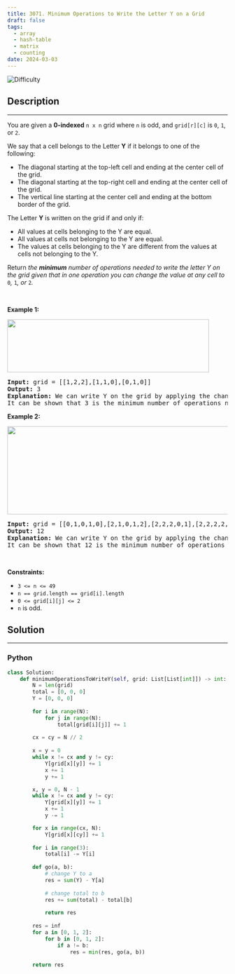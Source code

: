 ```yaml
---
title: 3071. Minimum Operations to Write the Letter Y on a Grid
draft: false
tags: 
  - array
  - hash-table
  - matrix
  - counting
date: 2024-03-03
---
```


![Difficulty](https://img.shields.io/badge/Difficulty-Medium-blue.svg)

## Description

---
<p>You are given a <strong>0-indexed</strong> <code>n x n</code> grid where <code>n</code> is odd, and <code>grid[r][c]</code> is <code>0</code>, <code>1</code>, or <code>2</code>.</p>

<p>We say that a cell belongs to the Letter <strong>Y</strong> if it belongs to one of the following:</p>

<ul>
	<li>The diagonal starting at the top-left cell and ending at the center cell of the grid.</li>
	<li>The diagonal starting at the top-right cell and ending at the center cell of the grid.</li>
	<li>The vertical line starting at the center cell and ending at the bottom border of the grid.</li>
</ul>

<p>The Letter <strong>Y</strong> is written on the grid if and only if:</p>

<ul>
	<li>All values at cells belonging to the Y are equal.</li>
	<li>All values at cells not belonging to the Y are equal.</li>
	<li>The values at cells belonging to the Y are different from the values at cells not belonging to the Y.</li>
</ul>

<p>Return <em>the <strong>minimum</strong> number of operations needed to write the letter Y on the grid given that in one operation you can change the value at any cell to</em> <code>0</code><em>,</em> <code>1</code><em>,</em> <em>or</em> <code>2</code><em>.</em></p>

<p>&nbsp;</p>
<p><strong class="example">Example 1:</strong></p>
<img alt="" src="https://assets.leetcode.com/uploads/2024/01/22/y2.png" style="width: 461px; height: 121px;" />
<pre>
<strong>Input:</strong> grid = [[1,2,2],[1,1,0],[0,1,0]]
<strong>Output:</strong> 3
<strong>Explanation:</strong> We can write Y on the grid by applying the changes highlighted in blue in the image above. After the operations, all cells that belong to Y, denoted in bold, have the same value of 1 while those that do not belong to Y are equal to 0.
It can be shown that 3 is the minimum number of operations needed to write Y on the grid.
</pre>

<p><strong class="example">Example 2:</strong></p>
<img alt="" src="https://assets.leetcode.com/uploads/2024/01/22/y3.png" style="width: 701px; height: 201px;" />
<pre>
<strong>Input:</strong> grid = [[0,1,0,1,0],[2,1,0,1,2],[2,2,2,0,1],[2,2,2,2,2],[2,1,2,2,2]]
<strong>Output:</strong> 12
<strong>Explanation:</strong> We can write Y on the grid by applying the changes highlighted in blue in the image above. After the operations, all cells that belong to Y, denoted in bold, have the same value of 0 while those that do not belong to Y are equal to 2. 
It can be shown that 12 is the minimum number of operations needed to write Y on the grid.</pre>

<p>&nbsp;</p>
<p><strong>Constraints:</strong></p>

<ul>
	<li><code>3 &lt;= n &lt;= 49 </code></li>
	<li><code>n == grid.length == grid[i].length</code></li>
	<li><code>0 &lt;= grid[i][j] &lt;= 2</code></li>
	<li><code>n</code> is odd.</li>
</ul>


## Solution

---
### Python
``` py title='minimum-operations-to-write-the-letter-y-on-a-grid'
class Solution:
    def minimumOperationsToWriteY(self, grid: List[List[int]]) -> int:
        N = len(grid)
        total = [0, 0, 0]
        Y = [0, 0, 0]
        
        for i in range(N):
            for j in range(N):
                total[grid[i][j]] += 1
        
        cx = cy = N // 2
        
        x = y = 0
        while x != cx and y != cy:
            Y[grid[x][y]] += 1
            x += 1
            y += 1

        x, y = 0, N - 1
        while x != cx and y != cy:
            Y[grid[x][y]] += 1
            x += 1
            y -= 1

        for x in range(cx, N):
            Y[grid[x][cy]] += 1
        
        for i in range(3):
            total[i] -= Y[i]
        
        def go(a, b):
            # change Y to a
            res = sum(Y) - Y[a]
            
            # change total to b
            res += sum(total) - total[b]
            
            return res
            
        res = inf
        for a in [0, 1, 2]:
            for b in [0, 1, 2]:
                if a != b:
                    res = min(res, go(a, b))
        
        return res

```

